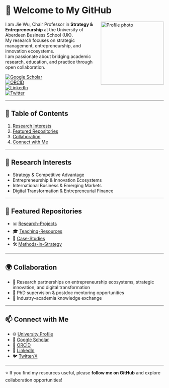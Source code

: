 # 👋 Welcome to My GitHub  

<img src="profile.jpg" alt="Profile photo" width="200" align="right" />  

I am Jie Wu, Chair Professor in **Strategy & Entrepreneurship** at the University of Aberdeen Business School (UK).  
My research focuses on strategic management, entrepreneurship, and innovation ecosystems.  
I am passionate about bridging academic research, education, and practice through open collaboration.  

[![Google Scholar](https://img.shields.io/badge/Google%20Scholar-Profile-blue)](#)  
[![ORCID](https://img.shields.io/badge/ORCID-0000--0000--0000--0000-green)](#)  
[![LinkedIn](https://img.shields.io/badge/LinkedIn-Connect-blue)](#)  
[![Twitter](https://img.shields.io/badge/Twitter-@YourHandle-1DA1F2)](#)  

---

## 📑 Table of Contents
1. [Research Interests](#-research-interests)  
2. [Featured Repositories](#-featured-repositories)  
3. [Collaboration](#-collaboration)  
4. [Connect with Me](#-connect-with-me)  

---

## 🔬 Research Interests
- Strategy & Competitive Advantage  
- Entrepreneurship & Innovation Ecosystems  
- International Business & Emerging Markets  
- Digital Transformation & Entrepreneurial Finance  

---

## 📂 Featured Repositories
- 📊 [Research-Projects](https://github.com/YourUsername/Research-Projects)  
- 🎓 [Teaching-Resources](https://github.com/YourUsername/Teaching-Resources)  
- 📘 [Case-Studies](https://github.com/YourUsername/Case-Studies)  
- 🛠️ [Methods-in-Strategy](https://github.com/YourUsername/Methods-in-Strategy)  

---

## 🌍 Collaboration
- 🤝 Research partnerships on entrepreneurship ecosystems, strategic innovation, and digital transformation  
- 🚀 PhD supervision & postdoc mentoring opportunities  
- 📡 Industry–academia knowledge exchange  

---

## 📫 Connect with Me
- 🌐 [University Profile](#)  
- 📄 [Google Scholar](#)  
- 🔗 [ORCID](#)  
- 💼 [LinkedIn](#)  
- 🐦 [Twitter/X](#)  

---

⭐️ If you find my resources useful, please **follow me on GitHub** and explore collaboration opportunities!
